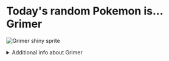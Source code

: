 # Today's random Pokemon is... Grimer

![Grimer shiny sprite](https://raw.githubusercontent.com/PokeAPI/sprites/master/sprites/pokemon/shiny/88.png)

<details>
<summary>Additional info about Grimer</summary>

| srpite type | image |
|------|------|
| back_default | ![Grimer back_default sprite](https://raw.githubusercontent.com/PokeAPI/sprites/master/sprites/pokemon/back/88.png) |
| back_shiny | ![Grimer back_shiny sprite](https://raw.githubusercontent.com/PokeAPI/sprites/master/sprites/pokemon/back/shiny/88.png) |
| front_default | ![Grimer front_default sprite](https://raw.githubusercontent.com/PokeAPI/sprites/master/sprites/pokemon/88.png) | </details>